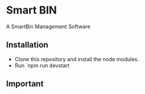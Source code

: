 # Smart BIN
A SmartBin Management Software

## Installation
* Clone this repository and install the node modules.
* Run `npm run devstart

## Important
